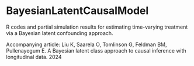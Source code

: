 # BayesianLatentCausalModel

R codes and partial simulation results for estimating time-varying treatment via a Bayesian latent confounding approach.

Accompanying article: Liu K, Saarela O, Tomlinson G, Feldman BM, Pullenayegum E. A Bayesian latent class approach to causal inference with longitudinal data. 2024
